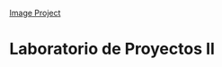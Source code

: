 [Image Project](http://yiblab.com/wp-content/uploads/2016/06/IOT-Impacts-Brand-Marketing.jpg)
# Laboratorio de Proyectos II



